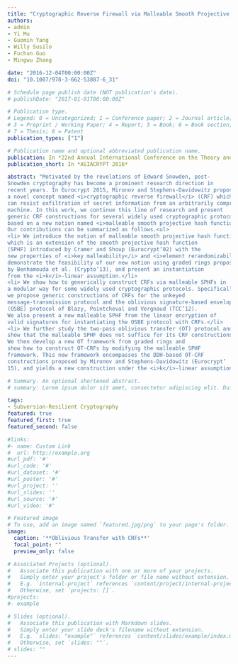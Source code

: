 ```yaml
---
title: "Cryptographic Reverse Firewall via Malleable Smooth Projective Hash Functions"
authors:
- admin
- Yi Mu
- Guomin Yang
- Willy Susilo
- Fuchun Guo
- Mingwu Zhang

date: "2016-12-04T00:00:00Z"
doi: "10.1007/978-3-662-53887-6_31"

# Schedule page publish date (NOT publication's date).
# publishDate: "2017-01-01T00:00:00Z"

# Publication type.
# Legend: 0 = Uncategorized; 1 = Conference paper; 2 = Journal article;
# 3 = Preprint / Working Paper; 4 = Report; 5 = Book; 6 = Book section;
# 7 = Thesis; 8 = Patent
publication_types: ["1"]

# Publication name and optional abbreviated publication name.
publication: In *22nd Annual International Conference on the Theory and Applications of Cryptology and Information Security*
publication_short: In *ASIACRYPT 2016*

abstract: "Motivated by the revelations of Edward Snowden, post-
Snowden cryptography has become a prominent research direction in
recent years. In Eurocrypt 2015, Mironov and Stephens-Davidowitz proposed
a novel concept named <i>cryptographic reverse firewall</i> (CRF) which
can resist exfiltration of secret information from an arbitrarily compromised
machine. In this work, we continue this line of research and present
generic CRF constructions for several widely used cryptographic protocols
based on a new notion named <i>malleable smooth projective hash function</i>.
Our contributions can be summarized as follows.<ul>
<li> We introduce the notion of malleable smooth projective hash function,
which is an extension of the smooth projective hash function
(SPHF) introduced by Cramer and Shoup (Eurocrypt’02) with the
new properties of <i>key malleability</i> and <i>element rerandomizability</i>. We
demonstrate the feasibility of our new notion using graded rings proposed
by Benhamouda et al. (Crypto’13), and present an instantiation
from the <i>k</i>-linear assumption.</li>
<li> We show how to generically construct CRFs via malleable SPHFs in
a modular way for some widely used cryptographic protocols. Specifically,
we propose generic constructions of CRFs for the unkeyed
message-transmission protocol and the oblivious signature-based envelope
(OSBE) protocol of Blazy, Pointcheval and Vergnaud (TCC’12).
We also present a new malleable SPHF from the linear encryption of
valid signatures for instantiating the OSBE protocol with CRFs.</li>
<li> We further study the two-pass oblivious transfer (OT) protocol and
show that the malleable SPHF does not suffice for its CRF constructions.
We then develop a new OT framework from graded rings and
show how to construct OT-CRFs by modifying the malleable SPHF
framework. This new framework encompasses the DDH-based OT-CRF
constructions proposed by Mironov and Stephens-Davidowitz (Eurocrypt’
15), and yields a new construction under the <i>k</i>-linear assumption.</li></ul>"

# Summary. An optional shortened abstract.
# summary: Lorem ipsum dolor sit amet, consectetur adipiscing elit. Duis posuere tellus ac convallis placerat. Proin tincidunt magna sed ex sollicitudin condimentum.

tags:
- Subversion-Resilient Cryptography
featured: true
featured_first: true
featured_second: false

#links:
#- name: Custom Link
#  url: http://example.org
#url_pdf: '#'
#url_code: '#'
#url_dataset: '#'
#url_poster: '#'
#url_project: ''
#url_slides: ''
#url_source: '#'
#url_video: '#'

# Featured image
# To use, add an image named `featured.jpg/png` to your page's folder. 
image:
  caption: '**Oblivious Transfer with CRFs**'
  focal_point: ""
  preview_only: false

# Associated Projects (optional).
#   Associate this publication with one or more of your projects.
#   Simply enter your project's folder or file name without extension.
#   E.g. `internal-project` references `content/project/internal-project/index.md`.
#   Otherwise, set `projects: []`.
#projects:
#- example

# Slides (optional).
#   Associate this publication with Markdown slides.
#   Simply enter your slide deck's filename without extension.
#   E.g. `slides: "example"` references `content/slides/example/index.md`.
#   Otherwise, set `slides: ""`.
# slides: ""
---
```

